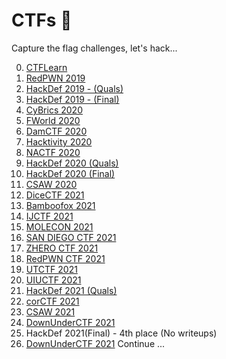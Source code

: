 # CTFs :triangular_flag_on_post:		
Capture the flag challenges, let's hack...

0. [CTFLearn](https://github.com/ivanmedina/CTFs/tree/master/CTFlearn)
1. [RedPWN 2019](https://github.com/ivanmedina/CTFs/tree/master/REDpwn19)
2. [HackDef 2019 - (Quals)](https://github.com/ivanmedina/CTFs/tree/master/HACKDEF19-QUALS)
3. [HackDef 2019 - (Final)](https://github.com/ivanmedina/CTFs/tree/master/HACKDEF19-FINAL)
4. [CyBrics 2020](https://github.com/ivanmedina/CTFs/tree/master/CyBrics2020)
5. [FWorld 2020](https://github.com/ivanmedina/CTFs/tree/master/FWORD20)
6. [DamCTF 2020](https://github.com/ivanmedina/CTFs/tree/master/DAMCTF20)
7. [Hacktivity 2020](https://github.com/ivanmedina/CTFs/tree/master/HACKTIVITY20)
8. [NACTF 2020](https://github.com/ivanmedina/CTFs/tree/master/NACTF20)
9. [HackDef 2020 (Quals)](https://github.com/ivanmedina/CTFs/tree/master/HACKDEF20-QUALS)
10. [HackDef 2020 (Final)](https://github.com/ivanmedina/CTFs/tree/master/HACKDEF20-FINAL)
11. [CSAW 2020](https://github.com/ivanmedina/CTFs/tree/master/CSAW20/Applicative)
12. [DiceCTF 2021](https://github.com/ivanmedina/CTFs/tree/master/dice_ctf_2021)
13. [Bamboofox 2021](https://github.com/ivanmedina/CTFs/tree/master/BAMBOOFOX21)
14. [IJCTF 2021](https://github.com/ivanmedina/CTFs/tree/master/IJCTF21)
15. [MOLECON 2021](https://github.com/ivanmedina/CTFs/tree/master/MOLECON21)
16. [SAN DIEGO CTF 2021](https://github.com/ivanmedina/CTFs/tree/master/SDCTF21)
17. [ZHERO CTF 2021](https://github.com/ivanmedina/CTFs/tree/master/ZHERO21)
18. [RedPWN CTF 2021](https://github.com/ivanmedina/CTFs/tree/master/REDpwn21)
19. [UTCTF 2021](https://github.com/ivanmedina/CTFs/tree/master/UTCTF21)
20. [UIUCTF 2021](https://github.com/ivanmedina/CTFs/tree/master/UIUCTF21)
21. [HackDef 2021 (Quals)](https://github.com/ivanmedina/CTFs/tree/master/HACKDEF21-QUALS)
22. [corCTF 2021](https://github.com/ivanmedina/CTFs/tree/master/CORCTF21)
23. [CSAW 2021](https://github.com/ivanmedina/CTFs/tree/master/CSAW21)
23. [DownUnderCTF 2021](https://github.com/ivanmedina/CTFs/tree/master/DownUnderCTF21)
24. HackDef 2021(Final) - 4th place (No writeups)
25. [DownUnderCTF 2021](https://github.com/ivanmedina/CTFs/tree/master/KillerCTF21)
Continue ...